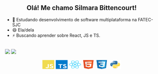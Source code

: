 <h2 align=center> Olá! Me chamo Silmara Bittencourt!</h2>

- 🌱 Estudando desenvolvimento de software multiplataforma na FATEC-SJC
- 😄 Ela/dela
- ⚡ Buscando aprender sobre React, JS e TS.

<br>

<div style="display:inline-block">

<img height=180cm src="https://github-readme-stats.vercel.app/api?username=SBittencourt&hide=stars,prs,icons=true&theme=dracula">
<img height=180cm src="https://github-readme-stats.vercel.app/api/top-langs/?username=SBittencourt&theme=dracula">

</div>

<div align="center"><br>
  <img align="center" alt="Silmara-Js" height="30" width="40" src="https://raw.githubusercontent.com/devicons/devicon/master/icons/javascript/javascript-plain.svg">
  <img align="center" alt="Silmara-Ts" height="30" width="40" src="https://raw.githubusercontent.com/devicons/devicon/master/icons/typescript/typescript-plain.svg">
  <img align="center" alt="Silmara-React" height="30" width="40" src="https://raw.githubusercontent.com/devicons/devicon/master/icons/react/react-original.svg">
  <img align="center" alt="Silmara-HTML" height="30" width="40" src="https://raw.githubusercontent.com/devicons/devicon/master/icons/html5/html5-original.svg">
  <img align="center" alt="Silmara-CSS" height="30" width="40" src="https://raw.githubusercontent.com/devicons/devicon/master/icons/css3/css3-original.svg">
  <img align="center" alt="Silmara-Python" height="30" width="40" src="https://raw.githubusercontent.com/devicons/devicon/master/icons/python/python-original.svg">
</div>
  





